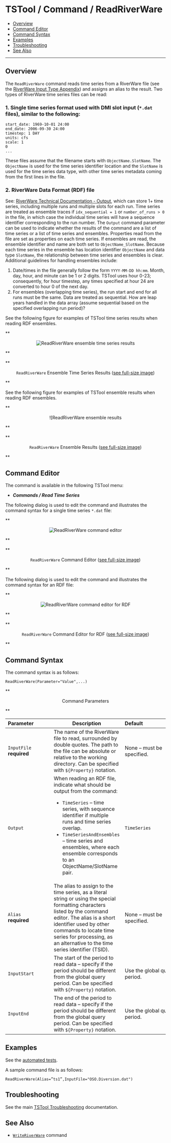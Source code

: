 # TSTool / Command / ReadRiverWare #

*   [Overview](#overview)
*   [Command Editor](#command-editor)
*   [Command Syntax](#command-syntax)
*   [Examples](#examples)
*   [Troubleshooting](#troubleshooting)
*   [See Also](#see-also)

-------------------------

## Overview ##

The `ReadRiverWare` command reads time series from a RiverWare file (see the
[RiverWare Input Type Appendix](../../datastore-ref/RiverWare/RiverWare.md)) and assigns an alias to the result.
Two types of RiverWare time series files can be read:

### 1. Single time series format used with DMI slot input (`*.dat` files), similar to the following: ###

```
start_date: 1969-10-01 24:00
end_date: 2006-09-30 24:00
timestep: 1 DAY
units: cfs
scale: 1
0
...
```
These files assume that the filename starts with `ObjectName.SlotName`.
The `ObjectName` is used for the time series identifier location and the
`SlotName` is used for the time series data type,
with other time series metadata coming from the first lines in the file.

### 2. RiverWare Data Format (RDF) file

See:  [RiverWare Technical Documentation - Output](https://www.riverware.org/PDF/RiverWare/documentation/73_pre-release/Slots.pdf),
which can store 1+ time series, including multiple runs and multiple slots for each run.
Time series are treated as ensemble traces if `idx_sequential = 1` or `number_of_runs > 0` in the file,
in which case the individual time series will have a sequence identifier corresponding to the run number.
The `Output` command parameter can be used to indicate whether the results of the
command are a list of time series or a list of time series and ensembles.
Properties read from the file are set as properties on each time series.
If ensembles are read, the ensemble identifier and name are both set to `ObjectName_SlotName`.
Because each time series in the ensemble has location identifier `ObjectName` and data type `SlotName`,
the relationship between time series and ensembles is clear.
Additional guidelines for handling ensembles include:

1.  Date/times in the file generally follow the form `YYYY-MM-DD hh:mm`.
    Month, day, hour, and minute can be 1 or 2 digits.
    TSTool uses hour 0-23; consequently, for hour timestep,
    any times specified at hour 24 are converted to hour 0 of the next day.
2.  For ensembles (overlapping time series),
    the run start and end for all runs must be the same.
    Data are treated as sequential.
    How are leap years handled in the data array (assume sequential based on the specified overlapping run period)?

See the following figure for examples of TSTool time series results when reading RDF ensembles.

**<p style="text-align: center;">
![ReadRiverWare ensemble time series results](ReadRiverWare_RDF_TimeSeries.png)
</p>**

**<p style="text-align: center;">
`ReadRiverWare` Ensemble Time Series Results (<a href="../ReadRiverWare_RDF_TimeSeries.png">see full-size image</a>)
</p>**

See the following figure for examples of TSTool ensemble results when reading RDF ensembles.

**<p style="text-align: center;">
![ReadRiverWare ensemble results
</p>**

**<p style="text-align: center;">
`ReadRiverWare` Ensemble Results (<a href="../ReadRiverWare_RDF_Ensembles.png">see full-size image</a>)
</p>**

## Command Editor ##

The command is available in the following TSTool menu:

*   ***Commands / Read Time Series***

The following dialog is used to edit the command and illustrates the command syntax for a single time series `*.dat` file:

**<p style="text-align: center;">
![ReadRiverWare command editor](ReadRiverWare.png)
</p>**

**<p style="text-align: center;">
`ReadRiverWare` Command Editor (<a href="../ReadRiverWare.png">see full-size image</a>)
</p>**

The following dialog is used to edit the command and illustrates the command syntax for an RDF file:

**<p style="text-align: center;">
![ReadRiverWare command editor for RDF](ReadRiverWare_RDF.png)
</p>**

**<p style="text-align: center;">
`ReadRiverWare` Command Editor for RDF (<a href="../ReadRiverWare_RDF.png">see full-size image</a>)
</p>**

## Command Syntax ##

The command syntax is as follows:

```text
ReadRiverWare(Parameter="Value",...)
```
**<p style="text-align: center;">
Command Parameters
</p>**

|**Parameter**&nbsp;&nbsp;&nbsp;&nbsp;&nbsp;&nbsp;&nbsp;&nbsp;&nbsp;&nbsp;&nbsp;|**Description**|**Default**&nbsp;&nbsp;&nbsp;&nbsp;&nbsp;&nbsp;&nbsp;&nbsp;&nbsp;&nbsp;&nbsp;&nbsp;&nbsp;&nbsp;&nbsp;&nbsp;&nbsp;&nbsp;&nbsp;&nbsp;&nbsp;&nbsp;&nbsp;&nbsp;&nbsp;&nbsp;&nbsp;|
|--------------|-----------------|-----------------|
|`InputFile`<br>**required**|The name of the RiverWare file to read, surrounded by double quotes.  The path to the file can be absolute or relative to the working directory.  Can be specified with `${Property}` notation.|None – must be specified.|
|`Output`|When reading an RDF file, indicate what should be output from the command:<ul><li>`TimeSeries` – time series, with sequence identifier if multiple runs and time series overlap.</li><li>`TimeSeriesAndEnsembles` – time series and ensembles, where each ensemble corresponds to an ObjectName/SlotName pair.</li></ul>|`TimeSeries`|
|`Alias`<br>**required**|The alias to assign to the time series, as a literal string or using the special formatting characters listed by the command editor.  The alias is a short identifier used by other commands to locate time series for processing, as an alternative to the time series identifier (TSID).|None – must be specified.|
|`InputStart`|The start of the period to read data – specify if the period should be different from the global query period.  Can be specified with `${Property}` notation.|Use the global query period.|
|`InputEnd`|The end of the period to read data – specify if the period should be different from the global query period.  Can be specified with `${Property}` notation.|Use the global query period.|

## Examples ##

See the [automated tests](https://github.com/OpenCDSS/cdss-app-tstool-test/tree/master/test/commands/ReadRiverWare).

A sample command file is as follows:

```text
ReadRiverWare(Alias=”ts1”,InputFile="OSO.Diversion.dat")
```

## Troubleshooting ##

See the main [TSTool Troubleshooting](../../troubleshooting/troubleshooting.md) documentation.

## See Also ##

*   [`WriteRiverWare`](../WriteRiverWare/WriteRiverWare.md) command
